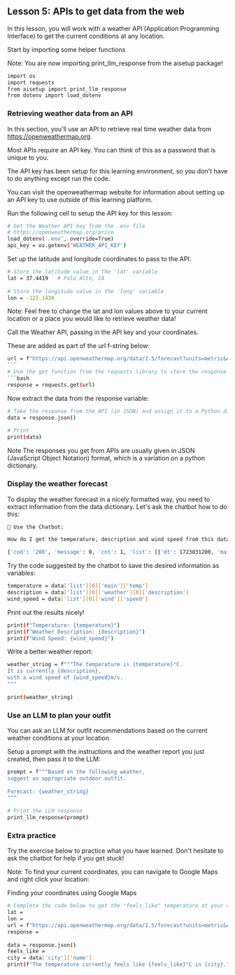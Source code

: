 ## Lesson 5: APIs to get data from the web
In this lesson, you will work with a weather API (Application Programming Interface) to get the current conditions at any location.

Start by importing some helper functions

Note: You are now importing print_llm_response from the aisetup package!
```bash
import os
import requests
from aisetup import print_llm_response
from dotenv import load_dotenv
```
### Retrieving weather data from an API
In this section, you'll use an API to retrieve real time weather data from https://openweathermap.org.

Most APIs require an API key. You can think of this as a password that is unique to you.

The API key has been setup for this learning environment, so you don't have to do anything except run the code.

You can visit the openweathermap website for information about setting up an API key to use outside of this learning platform.

Run the following cell to setup the API key for this lesson:
```bash
# Get the Weather API key from the .env file
# https://openweathermap.org/price
load_dotenv('.env', override=True)
api_key = os.getenv('WEATHER_API_KEY')
```
Set up the latitude and longitude coordinates to pass to the API:
```bash
# Store the latitude value in the 'lat' variable
lat = 37.4419   # Palo Alto, CA
​
# Store the longitude value in the 'long' variable
lon = -122.1430
```
Note: Feel free to change the lat and lon values above to your current location or a place you would like to retrieve weather data!

Call the Weather API, passing in the API key and your coordinates.

These are added as part of the url f-string below:
```bash
url = f"https://api.openweathermap.org/data/2.5/forecast?units=metric&cnt=1&lat={lat}&lon={lon}&appid={api_key}"
​```
# Use the get function from the requests library to store the response from the API
```bash
response = requests.get(url)
```
Now extract the data from the response variable:
```bash
# Take the response from the API (in JSON) and assign it to a Python dictionary
data = response.json()
​
# Print
print(data)
```
Note The responses you get from APIs are usually given in JSON (JavaScript Object Notation) format, which is a variation on a python dictionary.

### Display the weather forecast
To display the weather forecast in a nicely formatted way, you need to extract information from the data dictionary. Let's ask the chatbot how to do this:
```bash
🤖 Use the Chatbot:

How do I get the temperature, description and wind speed from this data variable:

{'cod': '200', 'message': 0, 'cnt': 1, 'list': [{'dt': 1723831200, 'main': {'temp': 34.14, 'feels_like': 23.94, 'temp_min': 22.84, 'temp_max': 24.02, 'pressure': 1017, 'sea_level': 1017, 'grnd_level': 949, 'humidity': 56, 'temp_kf': 1.15}, 'weather': [{'id': 800, 'main': 'Clear', 'description': 'clear sky', 'icon': '01d'}], 'clouds': {'all': 0}, 'wind': {'speed': 3.18, 'deg': 191, 'gust': 3.83}, 'visibility': 10000, 'pop': 0, 'sys': {'pod': 'd'}, 'dt_txt': '2024-08-16 18:00:00'}], 'city': {'id': 5518301, 'name': 'Carey', 'coord': {'lat': 34.38, 'lon': -100.36}, 'country': 'US', 'population': 0, 'timezone': -18000, 'sunrise': 1723809821, 'sunset': 1723858068}
```
Try the code suggested by the chatbot to save the desired information as variables:
```bash
temperature = data['list'][0]['main']['temp']
description = data['list'][0]['weather'][0]['description']
wind_speed = data['list'][0]['wind']['speed']
```
Print out the results nicely!
```bash
print(f"Temperature: {temperature}")
print(f"Weather Description: {description}")
print(f"Wind Speed: {wind_speed}")
```
Write a better weather report:
```bash
weather_string = f"""The temperature is {temperature}°C. 
It is currently {description},
with a wind speed of {wind_speed}m/s.
"""
​
print(weather_string)
```
### Use an LLM to plan your outfit
You can ask an LLM for outfit recommendations based on the current weather conditions at your location.

Setup a prompt with the instructions and the weather report you just created, then pass it to the LLM:
```bash
prompt = f"""Based on the following weather, 
suggest an appropriate outdoor outfit.
​
Forecast: {weather_string}
"""
​
# Print the LLM response
print_llm_response(prompt)
```
### Extra practice
Try the exercise below to practice what you have learned. Don't hesitate to ask the chatbot for help if you get stuck!

Note: To find your current coordinates, you can navigate to Google Maps and right click your location:

Finding your coordinates using Google Maps
```bash
# Complete the code below to get the "feels_like" temperature at your current location
lat = 
lon = 
url = f"https://api.openweathermap.org/data/2.5/forecast?units=metric&cnt=1&lat={lat}&lon={lon}&appid={api_key}"
response = 
​
data = response.json()
feels_like = 
city = data['city']['name']
print(f"The temperature currently feels like {feels_like}°C in {city}.")
```
​
